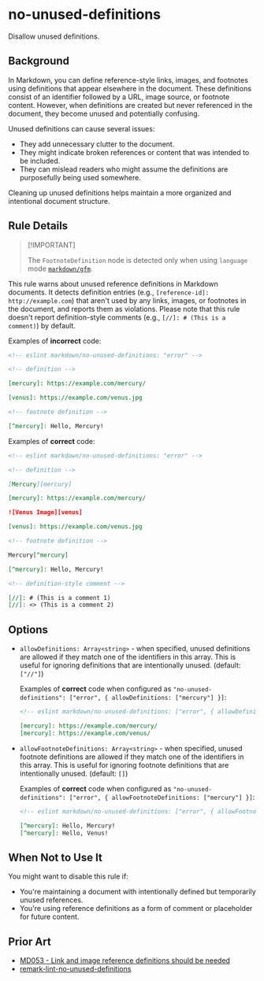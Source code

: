 # no-unused-definitions

Disallow unused definitions.

## Background

In Markdown, you can define reference-style links, images, and footnotes using definitions that appear elsewhere in the document. These definitions consist of an identifier followed by a URL, image source, or footnote content. However, when definitions are created but never referenced in the document, they become unused and potentially confusing.

Unused definitions can cause several issues:

- They add unnecessary clutter to the document.
- They might indicate broken references or content that was intended to be included.
- They can mislead readers who might assume the definitions are purposefully being used somewhere.

Cleaning up unused definitions helps maintain a more organized and intentional document structure.

## Rule Details

> [!IMPORTANT] <!-- eslint-disable-line -- This should be fixed in https://github.com/eslint/markdown/issues/294 -->
>
> The `FootnoteDefinition` node is detected only when using `language` mode [`markdown/gfm`](/README.md#languages).

This rule warns about unused reference definitions in Markdown documents. It detects definition entries (e.g., `[reference-id]: http://example.com`) that aren't used by any links, images, or footnotes in the document, and reports them as violations. Please note that this rule doesn't report definition-style comments (e.g., `[//]: # (This is a comment)`) by default.

Examples of **incorrect** code:

```markdown
<!-- eslint markdown/no-unused-definitions: "error" -->

<!-- definition -->

[mercury]: https://example.com/mercury/

[venus]: https://example.com/venus.jpg

<!-- footnote definition -->

[^mercury]: Hello, Mercury!
```

Examples of **correct** code:

```markdown
<!-- eslint markdown/no-unused-definitions: "error" -->

<!-- definition -->

[Mercury][mercury]

[mercury]: https://example.com/mercury/

![Venus Image][venus]

[venus]: https://example.com/venus.jpg

<!-- footnote definition -->

Mercury[^mercury]

[^mercury]: Hello, Mercury!

<!-- definition-style comment -->

[//]: # (This is a comment 1)
[//]: <> (This is a comment 2)
```

## Options

- `allowDefinitions: Array<string>` - when specified, unused definitions are allowed if they match one of the identifiers in this array. This is useful for ignoring definitions that are intentionally unused. (default: `["//"]`)

    Examples of **correct** code when configured as `"no-unused-definitions": ["error", { allowDefinitions: ["mercury"] }]`:

    ```markdown
    <!-- eslint markdown/no-unused-definitions: ["error", { allowDefinitions: ["mercury"] }] -->

    [mercury]: https://example.com/mercury/
    [mercury]: https://example.com/venus/
    ```

- `allowFootnoteDefinitions: Array<string>` - when specified, unused footnote definitions are allowed if they match one of the identifiers in this array. This is useful for ignoring footnote definitions that are intentionally unused. (default: `[]`)

    Examples of **correct** code when configured as `"no-unused-definitions": ["error", { allowFootnoteDefinitions: ["mercury"] }]`:

    ```markdown
    <!-- eslint markdown/no-unused-definitions: ["error", { allowFootnoteDefinitions: ["mercury"] }] -->

    [^mercury]: Hello, Mercury!
    [^mercury]: Hello, Venus!
    ```

## When Not to Use It

You might want to disable this rule if:

- You're maintaining a document with intentionally defined but temporarily unused references.
- You're using reference definitions as a form of comment or placeholder for future content.

## Prior Art

- [MD053 - Link and image reference definitions should be needed](https://github.com/DavidAnson/markdownlint/blob/main/doc/md053.md#md053---link-and-image-reference-definitions-should-be-needed)
- [remark-lint-no-unused-definitions](https://github.com/remarkjs/remark-lint/tree/main/packages/remark-lint-no-unused-definitions#remark-lint-no-unused-definitions)